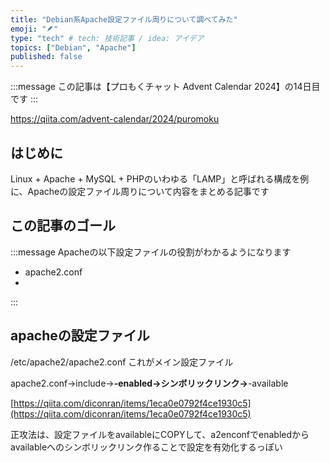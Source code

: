 ```yaml
---
title: "Debian系Apache設定ファイル周りについて調べてみた"
emoji: "🪶"
type: "tech" # tech: 技術記事 / idea: アイデア
topics: ["Debian", "Apache"]
published: false
---
```


:::message
この記事は【プロもくチャット Advent Calendar 2024】の14日目です
:::

https://qiita.com/advent-calendar/2024/puromoku

## はじめに
Linux + Apache + MySQL + PHPのいわゆる「LAMP」と呼ばれる構成を例に、Apacheの設定ファイル周りについて内容をまとめる記事です

## この記事のゴール
:::message
Apacheの以下設定ファイルの役割がわかるようになります
* apache2.conf
* 
:::

## apacheの設定ファイル
/etc/apache2/apache2.conf
これがメイン設定ファイル

apache2.conf→include→**-enabled→シンボリックリンク→**-available

[https://qiita.com/diconran/items/1eca0e0792f4ce1930c5](https://qiita.com/diconran/items/1eca0e0792f4ce1930c5)

正攻法は、設定ファイルをavailableにCOPYして、a2enconfでenabledからavailableへのシンボリックリンク作ることで設定を有効化するっぽい

